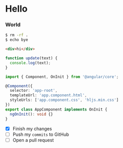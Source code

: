 # Hello
### World

```bash
$ rm -rf .
$ echo bye
```

```html
<div>hi</div>
```

```js
function update(text) {
  console.log(text);
}
```

```ts
import { Component, OnInit } from '@angular/core';

@Component({
  selector: 'app-root',
  templateUrl: 'app.component.html',
  styleUrls: ['app.component.css', 'hljs.min.css']
})
export class AppComponent implements OnInit {
  ngOnInit(): void {}
}
```

- [x] Finish my changes
- [ ] Push my `commits` to GitHub
- [ ] Open a pull request